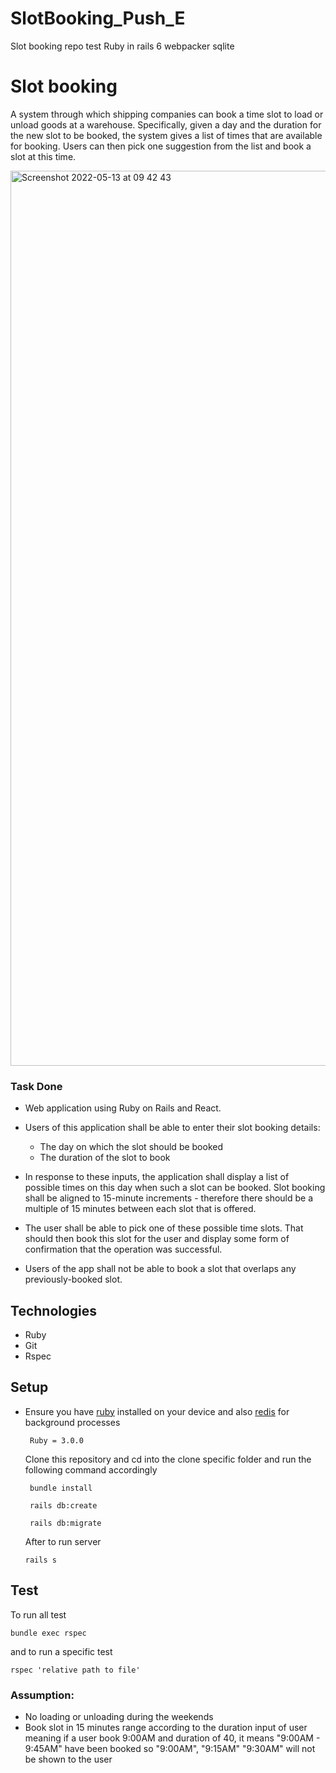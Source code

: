 # SlotBooking_Push_E
Slot booking repo test Ruby in rails 6 webpacker sqlite
# Slot booking

 A system through which shipping companies can book a time slot to load or unload goods at a warehouse. Specifically, given a day and the duration for the new slot to be booked, the system gives a list of times that are available for booking. Users can then pick one suggestion from the list and book a slot at this time.
 

<img width="1432" alt="Screenshot 2022-05-13 at 09 42 43" src="https://user-images.githubusercontent.com/39013780/168246076-f980cdaa-280c-4196-b033-b444df8cea00.png">

### Task Done
-  Web application using Ruby on Rails and React.
- Users of this application shall be able to enter their slot booking details:
     - The day on which the slot should be booked
     - The duration of the slot to book

- In response to these inputs, the application shall display a list of possible times on this day when such a slot can be booked. Slot booking shall be aligned to 15-minute increments - therefore there should be a multiple of 15 minutes between each slot that is offered.
- The user shall be able to pick one of these possible time slots. That should then book this slot for the user and display some form of confirmation that the operation was successful.
- Users of the app shall not be able to book a slot that overlaps any previously-booked slot.

## Technologies
  * Ruby
  * Git
  * Rspec

## Setup
- Ensure you have [ruby](https://rvm.io/rvm/install) installed on your device and also [redis](https://phoenixnap.com/kb/install-redis-on-mac) for background processes

  ```
   Ruby = 3.0.0
  ```

  Clone this repository and cd into the clone specific folder and run the following command 
  accordingly

  ```
   bundle install
  ```

  ```
   rails db:create 
  ```

  ```
   rails db:migrate
  ```

  After to run server

  ```
  rails s
  ```
## Test 
To run all test
```
bundle exec rspec 
```

and to run a specific test 
 ```
 rspec 'relative path to file'
 ```

### Assumption:

- No loading or unloading during the weekends
- Book slot in 15 minutes range according to the duration input of user
  meaning if a user book 9:00AM and duration of 40, it means "9:00AM - 9:45AM" 
  have been booked  so "9:00AM", "9:15AM" "9:30AM" will not be shown to the user
